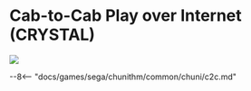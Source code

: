 # Cab-to-Cab Play over Internet (CRYSTAL)
<img class="header-logo" src="/img/sega/chunithm/crystal/logo.png">

--8<-- "docs/games/sega/chunithm/common/chuni/c2c.md"
